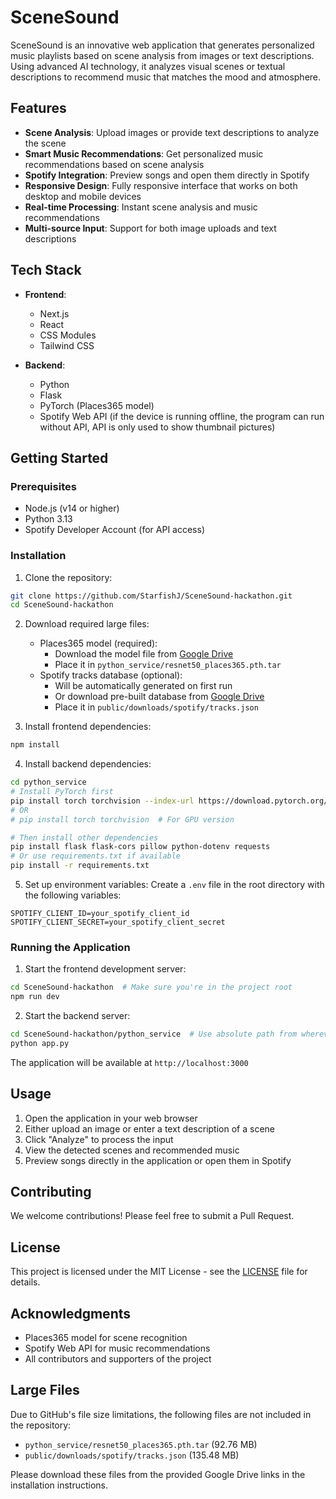 # SceneSound

SceneSound is an innovative web application that generates personalized music playlists based on scene analysis from images or text descriptions. Using advanced AI technology, it analyzes visual scenes or textual descriptions to recommend music that matches the mood and atmosphere.

## Features

- **Scene Analysis**: Upload images or provide text descriptions to analyze the scene
- **Smart Music Recommendations**: Get personalized music recommendations based on scene analysis
- **Spotify Integration**: Preview songs and open them directly in Spotify
- **Responsive Design**: Fully responsive interface that works on both desktop and mobile devices
- **Real-time Processing**: Instant scene analysis and music recommendations
- **Multi-source Input**: Support for both image uploads and text descriptions

## Tech Stack

- **Frontend**:
  - Next.js
  - React
  - CSS Modules
  - Tailwind CSS

- **Backend**:
  - Python
  - Flask
  - PyTorch (Places365 model) 
  - Spotify Web API   (if the device is running offline, the program can run without API, API is only used to show thumbnail pictures)

## Getting Started

### Prerequisites

- Node.js (v14 or higher)
- Python 3.13
- Spotify Developer Account (for API access)

### Installation

1. Clone the repository:
```bash
git clone https://github.com/StarfishJ/SceneSound-hackathon.git
cd SceneSound-hackathon
```

2. Download required large files:
   - Places365 model (required):
     - Download the model file from [Google Drive](https://drive.google.com/file/d/1yNx-EQYbZJnNVh8-wF0dIjDxXZOYDxGE/view?usp=sharing)
     - Place it in `python_service/resnet50_places365.pth.tar`
   - Spotify tracks database (optional):
     - Will be automatically generated on first run
     - Or download pre-built database from [Google Drive](https://drive.google.com/file/d/1yNx-EQYbZJnNVh8-wF0dIjDxXZOYDxGE/view?usp=sharing)
     - Place it in `public/downloads/spotify/tracks.json`

3. Install frontend dependencies:
```bash
npm install
```

4. Install backend dependencies:
```bash
cd python_service
# Install PyTorch first
pip install torch torchvision --index-url https://download.pytorch.org/whl/cpu  # For CPU version
# OR
# pip install torch torchvision  # For GPU version

# Then install other dependencies
pip install flask flask-cors pillow python-dotenv requests
# Or use requirements.txt if available
pip install -r requirements.txt
```

5. Set up environment variables:
Create a `.env` file in the root directory with the following variables:
```env
SPOTIFY_CLIENT_ID=your_spotify_client_id
SPOTIFY_CLIENT_SECRET=your_spotify_client_secret
```

### Running the Application

1. Start the frontend development server:
```bash
cd SceneSound-hackathon  # Make sure you're in the project root
npm run dev
```

2. Start the backend server:
```bash
cd SceneSound-hackathon/python_service  # Use absolute path from wherever you are
python app.py
```

The application will be available at `http://localhost:3000`

## Usage

1. Open the application in your web browser
2. Either upload an image or enter a text description of a scene
3. Click "Analyze" to process the input
4. View the detected scenes and recommended music
5. Preview songs directly in the application or open them in Spotify

## Contributing

We welcome contributions! Please feel free to submit a Pull Request.

## License

This project is licensed under the MIT License - see the [LICENSE](LICENSE) file for details.

## Acknowledgments

- Places365 model for scene recognition
- Spotify Web API for music recommendations
- All contributors and supporters of the project

## Large Files
Due to GitHub's file size limitations, the following files are not included in the repository:
- `python_service/resnet50_places365.pth.tar` (92.76 MB)
- `public/downloads/spotify/tracks.json` (135.48 MB)

Please download these files from the provided Google Drive links in the installation instructions.
